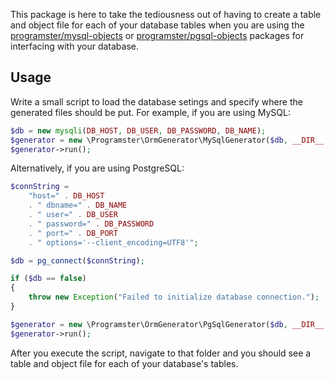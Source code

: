 This package is here to take the tediousness out of having to create a table and object file for each of your database tables when you are using the [programster/mysql-objects](https://packagist.org/packages/programster/mysql-objects) or [programster/pgsql-objects](https://packagist.org/packages/programster/pgsql-objects) packages for interfacing with your database.


## Usage
Write a small script to load the database setings and specify where the generated files should be put.
For example, if you are using MySQL:

```php
$db = new mysqli(DB_HOST, DB_USER, DB_PASSWORD, DB_NAME);
$generator = new \Programster\OrmGenerator\MySqlGenerator($db, __DIR__ . '/output');
$generator->run();
```

Alternatively, if you are using PostgreSQL:

```php
$connString =
    "host=" . DB_HOST
    . " dbname=" . DB_NAME
    . " user=" . DB_USER
    . " password=" . DB_PASSWORD
    . " port=" . DB_PORT
    . " options='--client_encoding=UTF8'";

$db = pg_connect($connString);

if ($db == false)
{
    throw new Exception("Failed to initialize database connection.");
}

$generator = new \Programster\OrmGenerator\PgSqlGenerator($db, __DIR__ . '/output');
$generator->run();
```


After you execute the script, navigate to that folder and you should see a table and object file for each of your database's tables.
